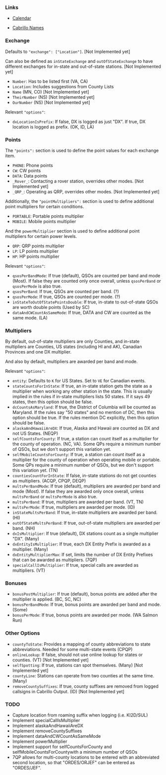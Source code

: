 ### Links

- [Calendar](https://docs.google.com/spreadsheets/d/e/2PACX-1vTav3mnE240lRPPs1RRySJ2QRPJsgq3-ZKCYRAgfLZmwS5uAU_CTh03Mw94LFzafiZeOSwqEscAyI9x/pubhtml?gid=771161833&single=true)

- [Cabrillo Names](https://www.contestcalendar.com/cabnames.php)

### Exchange

Defaults to `"exchange": ["Location"]`. [Not Implemented yet]

Can also be defined as `inStateExchange` and `outOfStateExchange` to have different exchanges for in-state and out-of-state stations. [Not Implemented yet]

- `Number`: Has to be listed first (VA, CA)
- `Location`: Includes suggestions from County Lists
- `Name` (MN, CO) [Not Implemented yet]
- `TheirNumber` (NS) [Not Implemented yet]
- `OurNumber` (NS) [Not Implemented yet]

Relevant `"options"`:

- `dxLocationIsPrefix`: If false, DX is logged as just "DX". If true, DX location is logged as prefix. (OK, ID, LA)

### Points

The `"points":` section is used to define the point values for each exchange item.

- `PHONE`: Phone points
- `CW`: CW points
- `DATA`: Data points
- `_Rover_`: Contacting a rover station, overrides other modes. [Not Implemented yet]
- `_QRP_`: Operating as QRP, overrides other modes. [Not Implemented yet]

Additionally, the `"pointMultipliers":` section is used to define additional point multipliers for certain conditions.

- `PORTABLE`: Portable points multiplier
- `MOBILE`: Mobile points multiplier

And the `powerMultiplier` section is used to define additional point multipliers for certain power levels.

- `QRP`: QRP points multiplier
- `LP`: LP points multiplier
- `HP`: HP points multiplier

Relevant `"options"`:

- `qsosPerBandMode`: If true (default), QSOs are counted per band and mode (Most). If false they are counted only once overall, unless `qsosPerBand` or `qsosPerMode` is also true.
- `qsosPerBand`: If true, QSOs are counted per band. (?)
- `qsosPerMode`: If true, QSOs are counted per mode. (?)
- `inStateToOutOfStatePointsDouble`: If true, in-state to out-of-state QSOs are worth double points (Used by SC)
- `dataAndCWCountAsSameMode`: If true, DATA and CW are counted as the same mode. (LA)

### Multipliers

By default, out-of-state multipliers are only Counties, and in-state multipliers are
Counties, US states (including HI and AK), Canadian Provinces and one DX multiplier.

And also by default, multipliers are awarded per band and mode.

Relevant `"options"`:

- `entity`: Defaults to `K` for US States. Set to `VE` for Canadian events.
- `stateCountsForInState`: If true, an in-state station gets the state as a multiplier when working any other station in the state. This is usually implied in the rules if in-state multipliers lists 50 states. If it says 49 states, then this option should be false.
- `dcCountsAsMaryland`: If true, the District of Columbia will be counted as Maryland. If the rules say "50 states" and no mention of DC, then this option should be true. If the rules mention DC explicitly, then this option should be false.
- `alaskaAndHawaiiAreDX`: If true, Alaska and Hawaii are counted as DX and not US States. (NEQP)
- `selfCountsForCounty`: If true, a station can count itself as a multiplier for the county of operation. (NC, VA). Some QPs require a minimum number of QSOs, but we don't support this variation yet.
- `selfMobileCountsForCounty`: If true, a station can count itself as a multiplier for the county of operation when operating mobile or portable. Some QPs require a minimum number of QSOs, but we don't support this variation yet. (TN)
- `countiesCountForInState`: If false, in-state stations do not get counties as multipliers. (ACQP, CPQP, DEQP)
- `multsPerBandMode`: If true (default), multipliers are awarded per band and mode (Most). If false they are awarded only once overall, unless `multsPerBand` or `multsPerMode` is also true.
- `multsPerBand`: If true, multipliers are awarded per band. (VT, TN)
- `multsPerMode`: If true, multipliers are awarded per mode. (ID)
- `inStateMultsPerBand`: If true, in-state multipliers are awarded per band. (HI)
- `outOfStateMultsPerBand`: If true, out-of-state multipliers are awarded per band. (NH)
- `dxIsMultiplier`: If true (default), DX stations count as a single multiplier "DX". (Many)
- `dxEntityIsMultiplier`: If true, each DX Entity Prefix is awarded as a multiplier. (Many)
- `dxEntityMultiplierMax`: If set, limits the number of DX Entity Prefixes that can be awarded as multipliers. (7QP)
- `specialCallIsMultiplier`: If true, special calls are awarded as multipliers. (VT)

### Bonuses

- `bonusPostMultiplier`: If true (default), bonus points are added after the multiplier is applied. (BC, SC, NC)
- `bonusPerBandMode`: If true, bonus points are awarded per band and mode. (Some)
- `bonusPerMode`: If true, bonus points are awarded per mode. (WA Salmon Run)

### Other Options
- `countyToState`: Provides a mapping of county abbreviations to state abbreviations. Needed for some multi-state events (CPQP)
- `onlineLookup`: If false, should not use online lookup for states or counties. (VT) [Not Implemented yet]
- `selfSpotting`: If true, stations can spot themselves. (Many) [Not Implemented yet]
- `countyLine`: Stations can operate from two counties at the same time. (Many)
- `removeCountySuffixes`: If true, county suffixes are removed from logged callsigns in Cabrillo Output. (ID) [Not Implemented yet]

### TODO

- Capture location from roaming suffix when logging (i.e. KI2D/SUL)
- Implement specialCallIsMultiplier
- Implement alaskaAndHawaiiAreDX
- Implement removeCountySuffixes
- Implement dataAndCWCountAsSameMode
- Implement powerMultiplier
- Implement support for selfCountsForCounty and selfMobileCountsForCountywith a minimum number of QSOs
- 7QP allows for multi-county locations to be entered with an abbreviated second location, so that "ORDES/ORJEF" can be entered as "ORDES/JEF".
